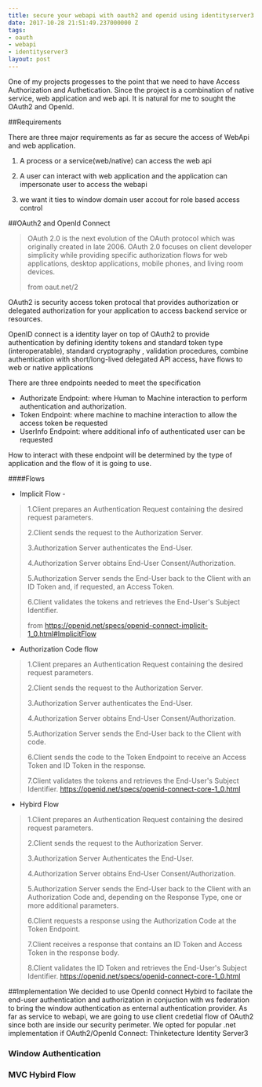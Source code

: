 ```yaml
---
title: secure your webapi with oauth2 and openid using identityserver3
date: 2017-10-28 21:51:49.237000000 Z
tags:
- oauth
- webapi
- identityserver3
layout: post
---
```


One of my projects progesses to the point that we need to have Access Authorization and Authetication. Since the project is 
a combination of native service, web application and web api. It is natural for me to sought the OAuth2 and OpenId.
<!--more-->

##Requirements

There are three major requirements as far as secure the access of WebApi and web application.

1. A process or a service(web/native) can access the web api 
 
2. A user can interact with web application and the application can impersonate user to access the webapi

3. we want it ties to window domain user accout for role based access control

##OAuth2 and OpenId Connect

>OAuth 2.0 is the next evolution of the OAuth protocol which was originally created in late 2006. 
>OAuth 2.0 focuses on client developer simplicity while providing specific authorization flows for web applications, 
>desktop applications, mobile phones, and living room devices. 
>
> from oaut.net/2

OAuth2 is security access token protocal that provides authorization or delegated authorization for your application to 
access backend service or resources. 

OpenID connect is a identity layer on top of OAuth2 to provide authentication by defining identity tokens and
standard token type (interoperatable), standard cryptography , validation procedures, combine authentication with short/long-lived
delegated API access, have flows to web or native applications

There are three endpoints needed to meet the specification 

* Authorizate Endpoint: where Human to Machine interaction to perform authentication and authorization.
* Token Endpoint: where machine to machine interaction to allow the access token be requested
* UserInfo Endpoint: where additional info of authenticated user can be requested

How to interact with these endpoint will be determined by the type of application and the flow of it is going to use.

####Flows 
* Implicit Flow - 

 >1.Client prepares an Authentication Request containing the desired request parameters.
 >
 >2.Client sends the request to the Authorization Server.
 >
 >3.Authorization Server authenticates the End-User.
 >
 >4.Authorization Server obtains End-User Consent/Authorization.
 >
 >5.Authorization Server sends the End-User back to the Client with an ID Token and, if requested, an Access Token.
 >
 >6.Client validates the tokens and retrieves the End-User's Subject Identifier.
 >
 > from https://openid.net/specs/openid-connect-implicit-1_0.html#ImplicitFlow
 
* Authorization Code flow 
 
 >1.Client prepares an Authentication Request containing the desired request parameters.
 >
 >2.Client sends the request to the Authorization Server.
 >
 >3.Authorization Server authenticates the End-User.
 >
 >4.Authorization Server obtains End-User Consent/Authorization.
 >
 >5.Authorization Server sends the End-User back to the Client with code.
 >
 >6.Client sends the code to the Token Endpoint to receive an Access Token and ID Token in the response.
 >
 >7.Client validates the tokens and retrieves the End-User's Subject Identifier.
 >https://openid.net/specs/openid-connect-core-1_0.html
* Hybird Flow
 
 >1.Client prepares an Authentication Request containing the desired request parameters.
 >
 >2.Client sends the request to the Authorization Server.
 >
 >3.Authorization Server Authenticates the End-User.
 >
 >4.Authorization Server obtains End-User Consent/Authorization.
 >
 >5.Authorization Server sends the End-User back to the Client with an Authorization Code and, depending on the Response Type, one or more additional parameters.
 >
 >6.Client requests a response using the Authorization Code at the Token Endpoint.
 >
 >7.Client receives a response that contains an ID Token and Access Token in the response body.
 >
 >8.Client validates the ID Token and retrieves the End-User's Subject Identifier.
 >https://openid.net/specs/openid-connect-core-1_0.html

##Implementation
 We decided to use OpenId connect Hybird to facilate the end-user authentication and authorization in conjuction with ws federation to
 bring the window authentication as enternal authentication provider. As far as service to webapi, we are going to use client credetial 
 flow of OAuth2 since both are inside our security perimeter.
 We opted for popular .net implementation if OAuth2/OpenId Connect: Thinketecture Identity Server3 
 
### Window Authentication
 
### MVC Hybird Flow
 
 


